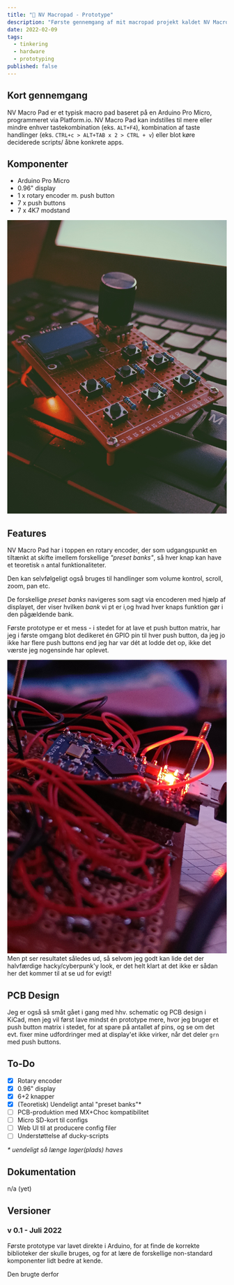```yaml
---
title: "🤖 NV Macropad - Prototype"
description: "Første gennemgang af mit macropad projekt kaldet NV Macropad."
date: 2022-02-09
tags:
  - tinkering
  - hardware
  - prototyping
published: false
---
```


## Kort gennemgang

NV Macro Pad er et typisk macro pad baseret på en Arduino Pro Micro, programmeret via Platform.io. NV Macro Pad kan indstilles til mere eller mindre enhver tastekombination (eks. `ALT+F4`), kombination af taste handlinger (eks. `CTRL+c > ALT+TAB x 2 > CTRL + v`) eller blot køre deciderede scripts/ åbne konkrete apps.

## Komponenter

- Arduino Pro Micro
- 0.96" display
- 1 x rotary encoder m. push button
- 7 x push buttons
- 7 x 4K7 modstand

![Første prototype](/nvmacropad.jpg)

## Features

NV Macro Pad har i toppen en rotary encoder, der som udgangspunkt en tiltænkt at skifte imellem forskellige _"preset banks"_, så hver knap kan have et teoretisk `n` antal funktionaliteter.

Den kan selvfølgeligt også bruges til handlinger som volume kontrol, scroll, zoom, pan etc.

De forskellige _preset banks_ navigeres som sagt via encoderen med hjælp af displayet, der viser hvilken _bank_ vi pt er i,og hvad hver knaps funktion gør i den pågældende bank.

Første prototype er et mess - i stedet for at lave et push button matrix, har jeg i første omgang blot dedikeret én GPIO pin til hver push button, da jeg jo ikke har flere push buttons end jeg har var dét at lodde det op, ikke det værste jeg nogensinde har oplevet.

![v 0.1](/wirehell.jpg)
Men pt ser resultatet således ud, så selvom jeg godt kan lide det der halvfærdige hacky/cyberpunk'y look, er det helt klart at det ikke er sådan her det kommer til at se ud for evigt!

## PCB Design

Jeg er også så småt gået i gang med hhv. schematic og PCB design i KiCad, men jeg vil først lave mindst én prototype mere, hvor jeg bruger et push button matrix i stedet, for at spare på antallet af pins, og se om det evt. fixer mine udfordringer med at display'et ikke virker, når det deler `grn` med push buttons.

## To-Do

- [x] Rotary encoder
- [x] 0.96" display
- [x] 6+2 knapper
- [x] (Teoretisk) Uendeligt antal "preset banks"\*
- [ ] PCB-produktion med MX+Choc kompatibilitet
- [ ] Micro SD-kort til configs
- [ ] Web UI til at producere config filer
- [ ] Understøttelse af ducky-scripts

_\* uendeligt så længe lager(plads) haves_

## Dokumentation

n/a (yet)

## Versioner

### v 0.1 - Juli 2022

Første prototype var lavet direkte i Arduino, for at finde de korrekte biblioteker der skulle bruges, og for at lære de forskellige non-standard komponenter lidt bedre at kende.

Den brugte derfor
